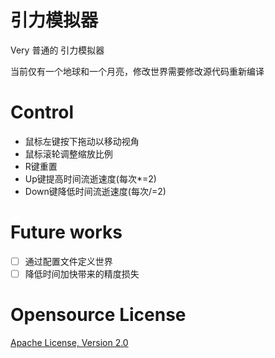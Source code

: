 # 引力模拟器

Very 普通的 引力模拟器

当前仅有一个地球和一个月亮，修改世界需要修改源代码重新编译

# Control

- 鼠标左键按下拖动以移动视角
- 鼠标滚轮调整缩放比例
- R键重置
- Up键提高时间流逝速度(每次\*=2)
- Down键降低时间流逝速度(每次/=2)

# Future works

- [ ] 通过配置文件定义世界
- [ ] 降低时间加快带来的精度损失

# Opensource License

[Apache License, Version 2.0](https://opensource.org/license/apache-2-0/)
